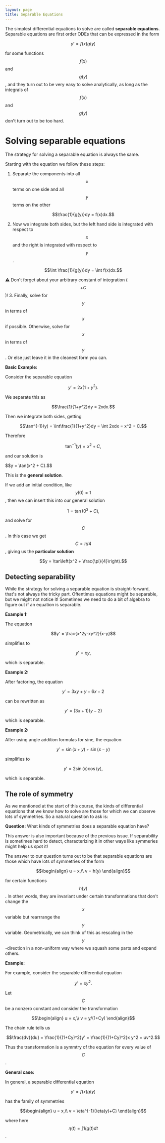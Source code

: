```yaml
---
layout: page
title: Separable Equations
---
```


The simplest differential equations to solve are called **separable equations**.
Separable equations are first order ODEs that can be expressed in the form

$$y' = f(x)g(y)$$

for some functions $$f(x)$$ and $$g(y)$$, and they turn out to be very easy to solve analytically, as long as the integrals of $$f(x)$$ and $$g(y)$$ don't turn out to be too hard.

# Solving separable equations

The strategy for solving a separable equation is always the same.

Starting with the equation we follow these steps:

1. Separate the components into all $$x$$ terms on one side and all $$y$$ terms on the other

$$\frac{1}{g(y)}dy = f(x)dx.$$

2. Now we integrate both sides, but the left hand side is integrated with respect to $$x$$ and the right is integrated with respect to $$y$$.

$$\int \frac{1}{g(y)}dy = \int f(x)dx.$$

:warning: Don't forget about your arbitrary constant of integration ($$+C$$)!
3. Finally, solve for $$y$$ in terms of $$x$$ if possible.  Otherwise, solve for $$x$$ in terms of $$y$$.  Or else just leave it in the cleanest form you can.

**Basic Example:** 

Consider the separable equation

$$y' = 2x(1+y^2).$$

We separate this as

$$\frac{1}{1+y^2}dy = 2xdx.$$

Then we integrate both sides, getting

$$\tan^{-1}(y) = \int\frac{1}{1+y^2}dy = \int 2xdx = x^2 + C.$$

Therefore

$$\tan^{-1}(y) = x^2+C,$$

and our solution is

$$y = \tan(x^2 + C}.$$

This is the **general solution**.

If we add an initial condition, like $$y(0) = 1$$, then we can insert this into our general solution

$$1 = \tan(0^2+C),$$

and solve for $$C$$.  In this case we get $$C = \pi/4$$, giving us the **particular solution**

$$y = \tan\left(x^2 + \frac{\pi}{4}\right).$$

## Detecting separability

While the strategy for solving a separable equation is straight-forward, that's not always the tricky part.
Oftentimes equations might be separable, but we might not notice it!
Sometimes we need to do a bit of algebra to figure out if an equation is separable.


**Example 1:**

The equation

$$y' = \frac{x^2y-xy^2}{x-y}$$

simplifies to

$$y' = xy,$$

which is separable.

**Example 2:**

After factoring, the equation

$$y' = 3xy + y-6x-2$$

can be rewritten as

$$y' = (3x+1)(y-2)$$

which is separable.

**Example 2:**

After using angle addition formulas for sine,
the equation

$$y' = \sin(x+y)+\sin(x-y)$$

simplifies to

$$y' = 2\sin(x)\cos(y),$$

which is separable.

## The role of symmetry

As we mentioned at the start of this course, the kinds of differential equations that we know how to solve are those for which we can observe lots of symmetries.
So a natural question to ask is:

**Question:** What kinds of symmetries does a separable equation have?

This answer is also important because of the previous issue.
If separability is sometimes hard to detect, characterizing it in other ways like symmeries might help us spot it!

The answer to our question turns out to be that separable equations are those which have lots of symmetries of the form

$$\begin{align}
u = x,\\
v = h(y)
\end{align}$$

for certain functions $$h(y)$$.
In other words, they are invariant under certain transformations that don't change the $$x$$ variable but rearrrange the $$y$$ variable.
Geometrically, we can think of this as rescaling in the $$y$$-direction in a non-uniform way where we squash some parts and expand others.

**Example:**

For example, consider the separable differential equation 

$$y' = xy^2.$$

Let $$C$$ be a nonzero constant and consider the transformation

$$\begin{align}
u = x,\\
v = y/(1+Cy)
\end{align}$$

The chain rule tells us

$$\frac{dv}{du} = \frac{1}{(1+Cy)^2}y' = \frac{1}{(1+Cy)^2}x y^2 = uv^2.$$

Thus the transformation is a symmtry of the equation for every value of $$C$$.

**General case:**

In general, a separable differential equation

$$y' = f(x)g(y)$$

has the family of symmetries

$$\begin{align}
u = x,\\
v = \eta^{-1}(\eta(y)+C)
\end{align}$$

where here $$\eta(t) = \int 1/g(t)dt$$.




